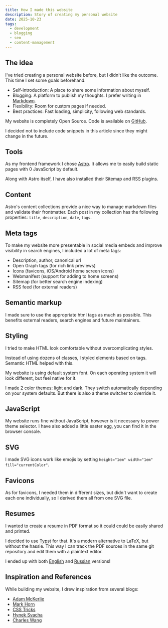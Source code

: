 ```yaml
---
title: How I made this website
description: Story of creating my personal website
date: 2025-10-23
tags:
  - development
  - blogging
  - seo
  - content-management
---
```


## The idea

I've tried creating a personal website before,
but I didn't like the outcome.
This time I set some goals beforehand:

- Self-introduction: A place to share some information about myself.
- Blogging: A platform to publish my thoughts.
  I prefer writing in [Markdown](/posts/markdown-and-its-feautres).
- Flexibility: Room for custom pages if needed.
- Best practices: Fast loading, simplicity, following web standards.

My website is completely Open Source. Code is available on
[GitHub](https://github.com/Efimish/efimish.github.io).

I decided not to include code snippets in this article
since they might change in the future.

## Tools

As my frontend framework I chose
[Astro](/posts/why-astro-stands-out).
It allows me to easily build static pages
with 0 JavaScript by default.

Along with Astro itself, I have also installed
their Sitemap and RSS plugins.

## Content

Astro's content collections provide a nice way to
manage markdown files and validate their frontmatter.
Each post in my collection has the following properties:
`title`, `description`, `date`, `tags`.

## Meta tags

To make my website more presentable in social media embeds
and improve visibility in search engines,
I included a lot of meta tags:

- Description, author, canonical url
- Open Graph tags (for rich link previews)
- Icons (favicons, iOS/Android home screen icons)
- Webmanifest (support for adding to home screens)
- Sitemap (for better search engine indexing)
- RSS feed (for external readers)

## Semantic markup

I made sure to use the appropriate
html tags as much as possible.
This benefits external readers,
search engines and future maintainers.

## Styling

I tried to make HTML look comfortable
without overcomplicating styles.

Instead of using dozens of classes,
I styled elements based on tags.
Semantic HTML helped with this.

My website is using default system font.
On each operating system it will look different,
but feel native for it.

I made 2 color themes: light and dark.
They switch automatically depending on your system defaults.
But there is also a theme switcher to override it.

## JavaScript

My website runs fine without JavaScript,
however is it necessary to power theme selector.
I have also added a little easter egg,
you can find it in the browser console.

## SVG

I made SVG icons work like emojis
by setting `height="1em" width="1em" fill="currentColor"`.

## Favicons

As for favicons, I needed them in different sizes,
but didn't want to create each one individually,
so I derived them all from one SVG file.

## Resumes

I wanted to create a resume in PDF format so
it could could be easily shared and printed.

I decided to use [Typst](https://typst.app/) for that.
It's a modern alternative to LaTeX, but without the hassle.
This way I can track the PDF sources in the same git repository
and edit them with a plaintext editor.

I ended up with both
[English](/resume.pdf) and
[Russian](/резюме.pdf) versions!

## Inspiration and References

While building my website, I drew inspiration from several blogs:

- [Adam McKerlie](https://mckerlie.com/)
- [Mark Horn](https://markhorn.dev/)
- [CSS Tricks](https://css-tricks.com/)
- [Hynek Svacha](https://hyneks.cz/)
- [Charles Wang](https://charleszw.com/)
